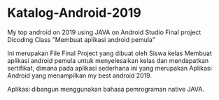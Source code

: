 # Katalog-Android-2019
My top android on 2019 using JAVA on Android Studio
Final project Dicoding Class "Membuat aplikasi android pemula"

Ini merupakan File Final Project yang dibuat oleh Siswa kelas Membuat aplikasi android pemula untuk menyelesaikan kelas dan mendapatkan sertifikat, dimana pada aplikasi sederhana ini yang merupakan Aplikasi Android yang menampilkan my best android 2019.

Aplikasi dibangun menggunakan bahasa pemrograman native JAVA.
